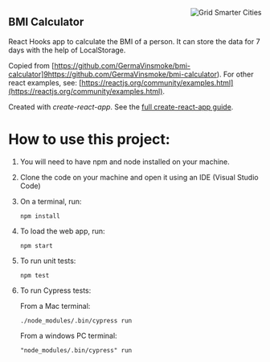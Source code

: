 [<img align="right" alt="Grid Smarter Cities" src="https://s3.eu-west-2.amazonaws.com/open-source-resources/grid_smarter_cities_small.png">](https://www.gridsmartercities.com/)

## BMI Calculator

React Hooks app to calculate the BMI of a person. It can store the data for 7 days with the help of LocalStorage.

Copied from [https://github.com/GermaVinsmoke/bmi-calculator]9https://github.com/GermaVinsmoke/bmi-calculator). For other react examples, see: [https://reactjs.org/community/examples.html](https://reactjs.org/community/examples.html).

Created with _create-react-app_. See the [full create-react-app guide](https://github.com/facebookincubator/create-react-app/blob/master/packages/react-scripts/template/README.md).

# How to use this project:

1. You will need to have npm and node installed on your machine.

2. Clone the code on your machine and open it using an IDE (Visual Studio Code)

3. On a terminal, run:

   `npm install`

4. To load the web app, run:

   `npm start`

5. To run unit tests:

   `npm test`

6. To run Cypress tests:

   From a Mac terminal:

   `./node_modules/.bin/cypress run`

   From a windows PC terminal:

   `"node_modules/.bin/cypress" run`
